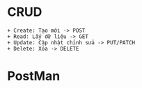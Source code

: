# CRUD
    + Create: Tạo mới -> POST
    + Read: Lấy dữ liệu -> GET
    + Update: Cập nhật chỉnh sửa -> PUT/PATCH
    + Delete: Xóa -> DELETE

# PostMan